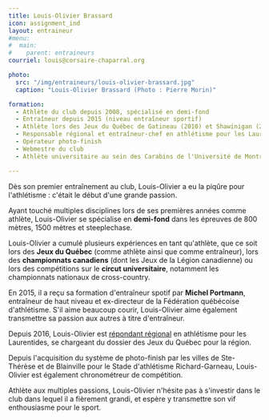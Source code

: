 ```yaml
---
title: Louis-Olivier Brassard
icon: assignment_ind
layout: entraineur
#menu:
#  main:
#    parent: entraineurs
courriel: louis@corsaire-chaparral.org

photo:
  src: "/img/entraineurs/louis-olivier-brassard.jpg"
  caption: "Louis-Olivier Brassard (Photo : Pierre Morin)"

formation:
  - Athlète du club depuis 2008, spécialisé en demi-fond
  - Entraîneur depuis 2015 (niveau entraîneur sportif)
  - Athlète lors des Jeux du Québec de Gatineau (2010) et Shawinigan (2012)
  - Responsable régional et entraîneur-chef en athlétisme pour les Laurentides lors des Jeux du Québec à Montréal (2016)
  - Opérateur photo-finish
  - Webmestre du club
  - Athlète universitaire au sein des Carabins de l'Université de Montréal en cross-country et en athlétisme

---
```


Dès son premier entraînement au club, Louis-Olivier a eu la piqûre pour l'athlétisme : c'était le début d'une grande passion.

Ayant touché multiples disciplines lors de ses premières années comme athlète, Louis-Olivier se spécialise en **demi-fond** dans les épreuves de 800 mètres, 1500 mètres et steeplechase.

Louis-Olivier a cumulé plusieurs expériences en tant qu'athlète, que ce soit lors des **Jeux du Québec** (comme athlète ainsi que comme entraîneur), lors des **championnats canadiens** (dont les Jeux de la Légion canadienne) ou lors des compétitions sur le **circut universitaire**, notamment les championnats nationaux de cross-country.

En 2015, il a reçu sa formation d'entraîneur spotif par **Michel Portmann**, entraîneur de haut niveau et ex-directeur de la Fédération québécoise d'athlétisme. S'il aime beaucoup courir, Louis-Olivier aime également transmettre sa passion aux autres à titre d'entraîneur.

Depuis 2016, Louis-Olivier est [répondant régional](http://athletisme-quebec.ca/jeux-du-quebec) en athlétisme pour les Laurentides, se chargeant du dossier des Jeux du Québec pour la région.

Depuis l'acquisition du système de photo-finish par les villes de Ste-Thérèse et de Blainville pour le Stade d'athlétisme Richard-Garneau, Louis-Olivier est également chronométreur de compétition.

Athlète aux multiples passions, Louis-Olivier n'hésite pas à s'investir dans le club dans lequel il a fièrement grandi, et espère y transmettre son vif enthousiasme pour le sport.